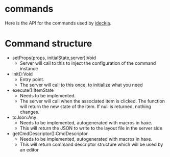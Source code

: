 # commands

Here is the API for the commands used by [ideckia]().

# Command structure

* setProps(props, initialState,server):Void
  * Server will call to this to inject the configuration of the command instance
* init():Void
  * Entry point.
  * The server will call to this once, to initialize what you need
* execute():ItemState
  * Needs to be implemented.
  * The server will call when the associated item is clicked. The function will return the new state of the item. If null is returned, nothing changes.
* toJson:Any
  * Needs to be implemented, autogenerated with macros in haxe.
  * This will return the JSON to write to the layout file in the server side
* getCmdDescriptor():CmdDescriptor
  * Needs to be implemented, autogenerated with macros in haxe.
  * This will return command descriptor structure which will be used by an editor
